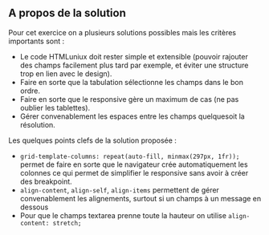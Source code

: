 ## A propos de la solution

Pour cet exercice on a plusieurs solutions possibles mais les critères importants sont : 

- Le code HTMLuniux doit rester simple et extensible (pouvoir rajouter des champs facilement plus tard par exemple, et éviter une structure trop en lien avec le design).
- Faire en sorte que la tabulation sélectionne les champs dans le bon ordre.
- Faire en sorte que le responsive gère un maximum de cas (ne pas oublier les tablettes).
- Gérer convenablement les espaces entre les champs quelquesoit la résolution.

Les quelques points clefs de la solution proposée :

- `grid-template-columns: repeat(auto-fill, minmax(297px, 1fr));` permet de faire en sorte que le navigateur crée automatiquement les colonnes ce qui permet de simplifier le responsive sans avoir à créer des breakpoint.
- `align-content`, `align-self`, `align-items` permettent de gérer convenablement les alignements, surtout si un champs à un message en dessous
- Pour que le champs textarea prenne toute la hauteur on utilise `align-content: stretch;`
